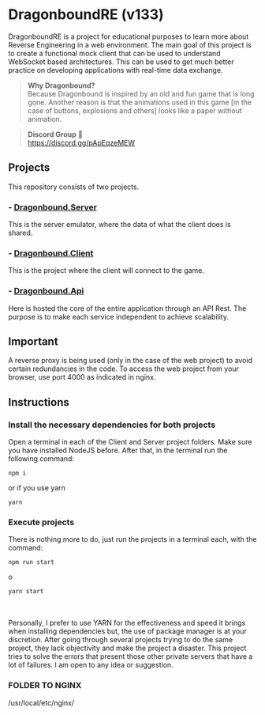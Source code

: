# DragonboundRE (v133)

DragonboundRE is a project for educational purposes to learn more about Reverse Engineering in a web environment. The main goal of this project is to create a functional mock client that can be used to understand WebSocket based architectures. This can be used to get much better practice on developing applications with real-time data exchange.

> **Why Dragonbound?**  
> Because Dragonbound is inspired by an old and fun game that is long gone. Another reason is that the animations used in this game [in the case of buttons, explosions and others] looks like a paper without animation.

> **Discord Group** :speech_balloon: <br>
> https://discord.gg/pApEqzeMEW

## Projects

This repository consists of two projects.

### - [Dragonbound.Server](https://github.com/Ox18/DragonboundRe/tree/remake/Dragonbound.Server)

This is the server emulator, where the data of what the client does is shared.

### - [Dragonbound.Client](https://github.com/Ox18/DragonboundRe/tree/remake/Dragonbound.Client)

This is the project where the client will connect to the game.

### - [Dragonbound.Api](https://github.com/Ox18/DragonboundRe/tree/remake/Dragonbound.API)

Here is hosted the core of the entire application through an API Rest. The purpose is to make each service independent to achieve scalability.

## Important

A reverse proxy is being used (only in the case of the web project) to avoid certain redundancies in the code. To access the web project from your browser, use port 4000 as indicated in nginx.

## Instructions

### Install the necessary dependencies for both projects

Open a terminal in each of the Client and Server project folders.
Make sure you have installed NodeJS before.
After that, in the terminal run the following command:

```npm i```

or if you use yarn

```yarn```

### Execute projects

There is nothing more to do, just run the projects in a terminal each, with the command:

```npm run start```

o

```yarn start```

<br />
<br />
Personally, I prefer to use YARN for the effectiveness and speed it brings when installing dependencies but, the use of package manager is at your discretion.
After going through several projects trying to do the same project, they lack objectivity and make the project a disaster.
This project tries to solve the errors that present those other private servers that have a lot of failures. I am open to any idea or suggestion.
<br >

### FOLDER TO NGINX
/usr/local/etc/nginx/
